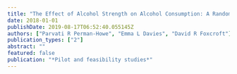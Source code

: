 ```yaml
---
title: "The Effect of Alcohol Strength on Alcohol Consumption: A Randomised Controlled Cross-over Pilot Trial"
date: 2018-01-01
publishDate: 2019-08-17T06:52:40.055145Z
authors: ["Parvati R Perman-Howe", "Emma L Davies", "David R Foxcroft"]
publication_types: ["2"]
abstract: ""
featured: false
publication: "*Pilot and feasibility studies*"
---
```


